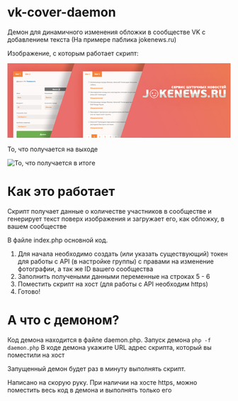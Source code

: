 # vk-cover-daemon
Демон для динамичного изменения обложки в сообществе VK с добавлением текста (На примере паблика jokenews.ru)

Изображение, с которым работает скрипт:

![Изображение, с которым будем работать](https://github.com/6stprod/vk-cover-daemon/blob/main/image.jpg?raw=true)

То, что получается на выходе

![То, что получается в итоге](https://sun9-79.userapi.com/impf/CDVRvTOk61Z1_7QOth5k8SPkde91yaMo2Feq2A/ZR-AVFMFduE.jpg?size=795x265&quality=95&crop=0,0,795,265&sign=490b7f5c5f04dbe767c144a8f858f0ed&c_uniq_tag=Y_CX5HK5_csALkKvHg2y3d0DzpCtSnHK-aWF1zz2Qmc&type=cover_group)


# Как это работает

Скрипт получает данные о количестве участников в сообществе и генерирует текст поверх изображения и загружает его, как обложку, в вашем сообществе

В файле index.php основной код. 
1) Для начала необходимо создать (или указать существующий) токен для работы с API (в настройке группы) с правами на изменение фотографии, а так же ID вашего сообщества
2) Заполнить получеными данными переменные на строках 5 - 6
3) Поместить скрипт на хост (для работы с API необходим https)
4) Готово!

# А что с демоном?

Код демона находится в файле daemon.php.
Запуск демона `php -f daemon.php`
В коде демона укажите URL адрес скрипта, который вы поместили на хост

Запущенный демон будет раз в минуту выполнять скрипт.

Написано на скорую руку. 
При наличии на хосте https, можно поместить весь код в демона и выполнять только его
